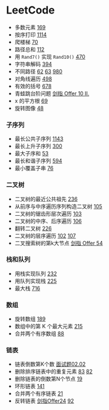 # LeetCode

- 多数元素 [169](https://leetcode-cn.com/problems/majority-element/solution/qiu-/)
- 按序打印 [1114](https://leetcode-cn.com/problems/print-in-order/)
- 爬楼梯 [70](https://leetcode-cn.com/problems/climbing-stairs/)
- 路径总和 [112](https://leetcode-cn.com/problems/path-sum/)
- 用 `Rand7()` 实现 `Rand10()` [470](https://leetcode-cn.com/problems/implement-rand10-using-rand7/)
- 字符串解码 [394](https://leetcode-cn.com/problems/decode-string/)
- 不同路径 [62](https://leetcode-cn.com/problems/unique-paths/) [63](https://leetcode-cn.com/problems/unique-paths-ii/) [980](https://leetcode-cn.com/problems/unique-paths-iii/)
- 对角线遍历 [498](https://leetcode-cn.com/problems/diagonal-traverse/)
- 有效的括号 [678](https://leetcode-cn.com/problems/valid-parentheses/)
- 青蛙跳台阶问题 [剑指 Offer 10 II.](https://leetcode-cn.com/problems/qing-wa-tiao-tai-jie-wen-ti-lcof/)
- x 的平方根 [69](https://leetcode-cn.com/problems/sqrtx/)
- 旋转图像 [48](https://leetcode-cn.com/problems/rotate-image/)

### 子序列

- 最长公共子序列 [1143](https://leetcode-cn.com/problems/longest-common-subsequence/)
- 最长上升子序列 [300](https://leetcode-cn.com/problems/longest-increasing-subsequence/)
- 最大子序和 [53](https://leetcode-cn.com/problems/maximum-subarray/)
- 最长和谐子序列 [594](https://leetcode-cn.com/problems/longest-harmonious-subsequence/comments/)
- 最小覆盖子串 [76](https://leetcode-cn.com/problems/minimum-window-substring/)

### 二叉树

- 二叉树的最近公共祖先 [236](https://leetcode-cn.com/problems/lowest-common-ancestor-of-a-binary-tree/)
- 从前序与中序遍历序列构造二叉树 [105](https://leetcode-cn.com/problems/construct-binary-tree-from-preorder-and-inorder-traversal/)
- 二叉树的锯齿形层次遍历 [103](https://leetcode-cn.com/problems/binary-tree-zigzag-level-order-traversal/)
- 二叉树的中序、后序遍历 [106](https://leetcode-cn.com/problems/construct-binary-tree-from-inorder-and-postorder-traversal/)
- 翻转二叉树 [226](https://leetcode-cn.com/problems/invert-binary-tree/solution/fan-zhuan-er-cha-shu-by-leetcode/)
- 二叉树的层序遍历 [102](https://leetcode-cn.com/problems/binary-tree-level-order-traversal/) [107](https://leetcode-cn.com/problems/binary-tree-level-order-traversal-ii/solution/)
- 二叉搜索树的第k大节点 [剑指 Offer 54](https://leetcode-cn.com/problems/er-cha-sou-suo-shu-de-di-kda-jie-dian-lcof/)

### 栈和队列

- 用栈实现队列 [232](https://leetcode-cn.com/problems/implement-queue-using-stacks/solution/)
- 用队列实现栈 [225](https://leetcode-cn.com/problems/implement-stack-using-queues/)
- 最大栈 [716](https://leetcode-cn.com/problems/max-stack/solution/716-zui-da-zhan-by-klb/)

### 数组

- 旋转数组 [189](https://leetcode-cn.com/problems/rotate-array/)
- 数组中的第 K 个最大元素 [215](https://leetcode-cn.com/problems/kth-largest-element-in-an-array/)
- 合并两个有序数组 [88](https://leetcode-cn.com/problems/merge-sorted-array/)

### 链表

- 链表倒数第K个数 [面试题02.02](https://leetcode-cn.com/problems/kth-node-from-end-of-list-lcci/)
- 删除排序链表中的重复元素 [83](https://leetcode-cn.com/problems/remove-duplicates-from-sorted-list/) [82](https://leetcode-cn.com/problems/remove-duplicates-from-sorted-list-ii/)
- 删除链表的倒数第N个节点 [19](https://leetcode-cn.com/problems/remove-nth-node-from-end-of-list/)
- 环形链表 [141](https://leetcode-cn.com/problems/linked-list-cycle/)
- 合并两个有序链表 [21](https://leetcode-cn.com/problems/merge-two-sorted-lists/)
- 反转链表 [剑指Offer24](https://leetcode-cn.com/problems/fan-zhuan-lian-biao-lcof/) [92](https://leetcode-cn.com/problems/reverse-linked-list-ii/)
